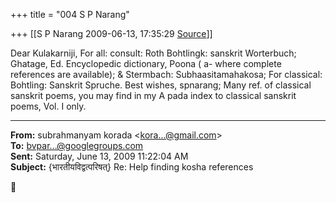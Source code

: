 +++
title = "004 S P Narang"

+++
[[S P Narang	2009-06-13, 17:35:29 [Source](https://groups.google.com/g/bvparishat/c/-VbZSh42C-s)]]



Dear Kulakarniji, For all: consult: Roth Bohtlingk: sanskrit Worterbuch; Ghatage, Ed. Encyclopedic dictionary, Poona ( a- where complete references are available); & Stermbach: Subhaasitamahakosa; For classical: Bohtling: Sanskrit Spruche. Best wishes, spnarang; Many ref. of classical sanskrit poems, you may find in my A pada index to classical sanskrit poems, Vol. I only.  

  

------------------------------------------------------------------------

**From:** subrahmanyam korada \<[kora...@gmail.com]()\>  
**To:** [bvpar...@googlegroups.com]()  
**Sent:** Saturday, June 13, 2009 11:22:04 AM  
**Subject:** {भारतीयविद्वत्परिषत्} Re: Help finding kosha references  



